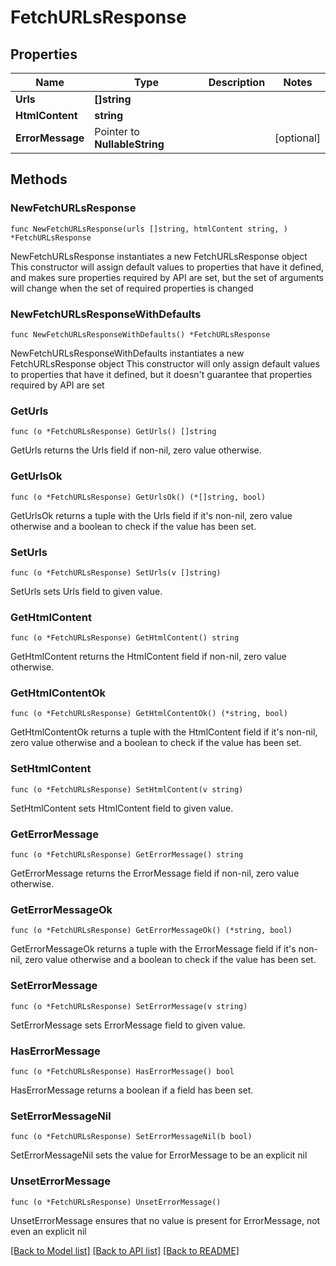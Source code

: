 # FetchURLsResponse

## Properties

Name | Type | Description | Notes
------------ | ------------- | ------------- | -------------
**Urls** | **[]string** |  | 
**HtmlContent** | **string** |  | 
**ErrorMessage** | Pointer to **NullableString** |  | [optional] 

## Methods

### NewFetchURLsResponse

`func NewFetchURLsResponse(urls []string, htmlContent string, ) *FetchURLsResponse`

NewFetchURLsResponse instantiates a new FetchURLsResponse object
This constructor will assign default values to properties that have it defined,
and makes sure properties required by API are set, but the set of arguments
will change when the set of required properties is changed

### NewFetchURLsResponseWithDefaults

`func NewFetchURLsResponseWithDefaults() *FetchURLsResponse`

NewFetchURLsResponseWithDefaults instantiates a new FetchURLsResponse object
This constructor will only assign default values to properties that have it defined,
but it doesn't guarantee that properties required by API are set

### GetUrls

`func (o *FetchURLsResponse) GetUrls() []string`

GetUrls returns the Urls field if non-nil, zero value otherwise.

### GetUrlsOk

`func (o *FetchURLsResponse) GetUrlsOk() (*[]string, bool)`

GetUrlsOk returns a tuple with the Urls field if it's non-nil, zero value otherwise
and a boolean to check if the value has been set.

### SetUrls

`func (o *FetchURLsResponse) SetUrls(v []string)`

SetUrls sets Urls field to given value.


### GetHtmlContent

`func (o *FetchURLsResponse) GetHtmlContent() string`

GetHtmlContent returns the HtmlContent field if non-nil, zero value otherwise.

### GetHtmlContentOk

`func (o *FetchURLsResponse) GetHtmlContentOk() (*string, bool)`

GetHtmlContentOk returns a tuple with the HtmlContent field if it's non-nil, zero value otherwise
and a boolean to check if the value has been set.

### SetHtmlContent

`func (o *FetchURLsResponse) SetHtmlContent(v string)`

SetHtmlContent sets HtmlContent field to given value.


### GetErrorMessage

`func (o *FetchURLsResponse) GetErrorMessage() string`

GetErrorMessage returns the ErrorMessage field if non-nil, zero value otherwise.

### GetErrorMessageOk

`func (o *FetchURLsResponse) GetErrorMessageOk() (*string, bool)`

GetErrorMessageOk returns a tuple with the ErrorMessage field if it's non-nil, zero value otherwise
and a boolean to check if the value has been set.

### SetErrorMessage

`func (o *FetchURLsResponse) SetErrorMessage(v string)`

SetErrorMessage sets ErrorMessage field to given value.

### HasErrorMessage

`func (o *FetchURLsResponse) HasErrorMessage() bool`

HasErrorMessage returns a boolean if a field has been set.

### SetErrorMessageNil

`func (o *FetchURLsResponse) SetErrorMessageNil(b bool)`

 SetErrorMessageNil sets the value for ErrorMessage to be an explicit nil

### UnsetErrorMessage
`func (o *FetchURLsResponse) UnsetErrorMessage()`

UnsetErrorMessage ensures that no value is present for ErrorMessage, not even an explicit nil

[[Back to Model list]](../README.md#documentation-for-models) [[Back to API list]](../README.md#documentation-for-api-endpoints) [[Back to README]](../README.md)



